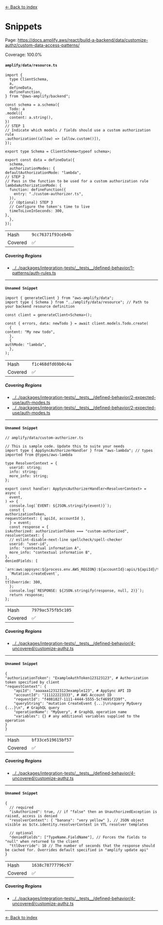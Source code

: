 [<- Back to index](../../../../../../docs-pages.md)

#  Snippets

Page: https://docs.amplify.aws/react/build-a-backend/data/customize-authz/custom-data-access-patterns/

Coverage: 100.0%

#### `amplify/data/resource.ts`

~~~
import {
  type ClientSchema,
  a,
  defineData,
  defineFunction,
} from "@aws-amplify/backend";

const schema = a.schema({
  Todo: a
.model({
  content: a.string(),
})
// STEP 1
// Indicate which models / fields should use a custom authorization rule
.authorization((allow) => [allow.custom()]),
});

export type Schema = ClientSchema<typeof schema>;

export const data = defineData({
  schema,
  authorizationModes: {
defaultAuthorizationMode: "lambda",
// STEP 2
// Pass in the function to be used for a custom authorization rule
lambdaAuthorizationMode: {
  function: defineFunction({
    entry: "./custom-authorizer.ts",
  }),
  // (Optional) STEP 3
  // Configure the token's time to live
  timeToLiveInSeconds: 300,
},
  },
});

~~~

| | |
| -- | -- |
| Hash | `9cc76371f93ceb4b` |
| Covered | ✅ |

##### Covering Regions

- [../../packages/integration-tests/\_\_tests\_\_/defined-behavior/1-patterns/auth-rules.ts](../../../../../../../../packages/integration-tests/__tests__/defined-behavior/1-patterns/auth-rules.ts#L284)

---

#### `Unnamed Snippet`

~~~
import { generateClient } from "aws-amplify/data";
import type { Schema } from "../amplify/data/resource"; // Path to your backend resource definition

const client = generateClient<Schema>();

const { errors, data: newTodo } = await client.models.Todo.create(
  {
content: "My new todo",
  },
  {
authMode: "lambda",
  },
);

~~~

| | |
| -- | -- |
| Hash | `f1c468dfd69b0c4a` |
| Covered | ✅ |

##### Covering Regions

- [../../packages/integration-tests/\_\_tests\_\_/defined-behavior/2-expected-use/auth-modes.ts](../../../../../../../../packages/integration-tests/__tests__/defined-behavior/2-expected-use/auth-modes.ts#L50)
- [../../packages/integration-tests/\_\_tests\_\_/defined-behavior/2-expected-use/auth-modes.ts](../../../../../../../../packages/integration-tests/__tests__/defined-behavior/2-expected-use/auth-modes.ts#L160)

---

#### `Unnamed Snippet`

~~~
// amplify/data/custom-authorizer.ts

// This is sample code. Update this to suite your needs
import type { AppSyncAuthorizerHandler } from "aws-lambda"; // types imported from @types/aws-lambda

type ResolverContext = {
  userid: string;
  info: string;
  more_info: string;
};

export const handler: AppSyncAuthorizerHandler<ResolverContext> = async (
  event,
) => {
  console.log(`EVENT: ${JSON.stringify(event)}`);
  const {
authorizationToken,
requestContext: { apiId, accountId },
  } = event;
  const response = {
isAuthorized: authorizationToken === "custom-authorized",
resolverContext: {
  // eslint-disable-next-line spellcheck/spell-checker
  userid: "user-id",
  info: "contextual information A",
  more_info: "contextual information B",
},
deniedFields: [
  `arn:aws:appsync:${process.env.AWS_REGION}:${accountId}:apis/${apiId}/types/Event/fields/comments`,
  `Mutation.createEvent`,
],
ttlOverride: 300,
  };
  console.log(`RESPONSE: ${JSON.stringify(response, null, 2)}`);
  return response;
};

~~~

| | |
| -- | -- |
| Hash | `7979ac575fb5c105` |
| Covered | ✅ |

##### Covering Regions

- [../../packages/integration-tests/\_\_tests\_\_/defined-behavior/4-uncovered/customize-authz.ts](../../../../../../../../packages/integration-tests/__tests__/defined-behavior/4-uncovered/customize-authz.ts#L10)

---

#### `Unnamed Snippet`

~~~
{
"authorizationToken": "ExampleAuthToken123123123", # Authorization token specified by client
"requestContext": {
    "apiId": "aaaaaa123123123example123", # AppSync API ID
    "accountId": "111122223333", # AWS Account ID
    "requestId": "f4081827-1111-4444-5555-5cf4695f339f",
    "queryString": "mutation CreateEvent {...}\n\nquery MyQuery {...}\n", # GraphQL query
    "operationName": "MyQuery", # GraphQL operation name
    "variables": {} # any additional variables supplied to the operation
}
}

~~~

| | |
| -- | -- |
| Hash | `bf33ce519615bf57` |
| Covered | ✅ |

##### Covering Regions

- [../../packages/integration-tests/\_\_tests\_\_/defined-behavior/4-uncovered/customize-authz.ts](../../../../../../../../packages/integration-tests/__tests__/defined-behavior/4-uncovered/customize-authz.ts#L10)

---

#### `Unnamed Snippet`

~~~
{
  // required
  "isAuthorized": true, // if "false" then an UnauthorizedException is raised, access is denied
  "resolverContext": { "banana": "very yellow" }, // JSON object visible as $ctx.identity.resolverContext in VTL resolver templates

  // optional
  "deniedFields": ["TypeName.FieldName"], // Forces the fields to "null" when returned to the client
  "ttlOverride": 10 // The number of seconds that the response should be cached for. Overrides default specified in "amplify update api"
}

~~~

| | |
| -- | -- |
| Hash | `1638c78777796c97` |
| Covered | ✅ |

##### Covering Regions

- [../../packages/integration-tests/\_\_tests\_\_/defined-behavior/4-uncovered/customize-authz.ts](../../../../../../../../packages/integration-tests/__tests__/defined-behavior/4-uncovered/customize-authz.ts#L10)

---

[<- Back to index](../../../../../../docs-pages.md)
